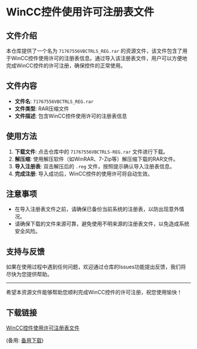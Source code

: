 # WinCC控件使用许可注册表文件

## 文件介绍

本仓库提供了一个名为 `71767556VBCTRLS_REG.rar` 的资源文件，该文件包含了用于WinCC控件使用许可的注册表信息。通过导入该注册表文件，用户可以方便地完成WinCC控件的许可注册，确保控件的正常使用。

## 文件内容

- **文件名**: `71767556VBCTRLS_REG.rar`
- **文件类型**: RAR压缩文件
- **文件描述**: 包含WinCC控件使用许可的注册表信息

## 使用方法

1. **下载文件**: 点击仓库中的 `71767556VBCTRLS-REG.rar` 文件进行下载。
2. **解压缩**: 使用解压软件（如WinRAR、7-Zip等）解压缩下载的RAR文件。
3. **导入注册表**: 双击解压后的 `.reg` 文件，按照提示确认导入注册表信息。
4. **完成注册**: 导入成功后，WinCC控件的使用许可将自动生效。

## 注意事项

- 在导入注册表文件之前，请确保已备份当前系统的注册表，以防出现意外情况。
- 请确保下载的文件来源可靠，避免使用不明来源的注册表文件，以免造成系统安全风险。

## 支持与反馈

如果在使用过程中遇到任何问题，欢迎通过仓库的Issues功能提出反馈，我们将尽快为您提供帮助。

---

希望本资源文件能够帮助您顺利完成WinCC控件的许可注册，祝您使用愉快！

## 下载链接
[WinCC控件使用许可注册表文件](https://pan.quark.cn/s/430b31276427) 

(备用: [备用下载](https://pan.baidu.com/s/1E_0C4iASvMWKCnO0agMLGQ?pwd=1234))
